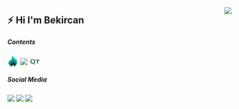 [<img src="https://github-readme-stats.vercel.app/api/top-langs/?username=bcakyz&layout=compact" align="right">][stats]

## :zap: Hi I'm Bekircan

##### Contents

[<img width="25" src="image/icon.png" align="center" />][youtube]
[<img  width="25" src="https://api.iconify.design/mdi/dev-to.svg?width=25&height=25" align="center" />][dev]
[<img width="25" src="image/qt.png" align="center" />][youtube1]

##### Social Media

[<img  width="25" src="https://img.icons8.com/color/344/twitter--v1.png" align="center" />][twitter]
[<img  width="25" src="https://img.icons8.com/color/344/linkedin.png" align="center" />][linkedin]
[<img  width="25" src="https://img.icons8.com/fluency/344/instagram-new.png" align="center" />][instagram]

[instagram]: https://instagram.com/bcakyz
[stats]: https://github.com/bcakyz-io/github-readme-stats
[youtube]: https://www.youtube.com/channel/UC1zMk21kyHPVGEx0zK2_Mnw
[youtube1]: https://www.youtube.com/channel/UCRVxTLAPYHA3hK4nkAahtpg
[twitter]: https://twitter.com/bcakyz
[linkedin]: https://www.linkedin.com/in/bcakyz
[dev]: https://dev.to/bcakyz
